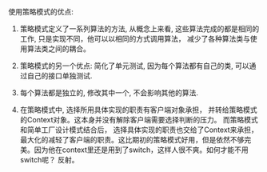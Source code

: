 使用策略模式的优点:

1. 策略模式定义了一系列算法的方法, 从概念上来看, 这些算法完成的都是相同的工作, 只是实现不同，他可以以相同的方式调用算法， 减少了各种算法类与使用算法类之间的耦合。

2. 策略模式的另一个优点: 简化了单元测试, 因为每个算法都有自己的类, 可以通过自己的接口单独测试.

3. 每个算法都是独立的, 修改其中一个, 不会影响其他的算法.

4. 在策略模式中, 选择所用具体实现的职责有客户端对象承担， 并转给策略模式的Context对象。这本身并没有解除客户端需要选择判断的压力。 而策略模式和简单工厂设计模式结合后， 选择具体实现的职责也交给了Context来承担， 最大化的减轻了客户端的职责。这比期初的策略模式好用，但是依然不够完美。因为他在context里还是用到了switch，这样人很不爽。如何才能不用switch呢？ 反射。
